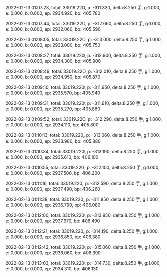 2022-02-13 01:07:23, total: 33019.220, p: -311.320, delta:8.250 手, g:1.000, e: 0.000, b: 0.000, ep: 2934.920, bp: 405.780

2022-02-13 01:07:44, total: 33019.220, p: -312.660, delta:8.250 手, g:1.000, e: 0.000, b: 0.000, ep: 2932.060, bp: 405.590

2022-02-13 01:08:05, total: 33019.220, p: -313.000, delta:8.250 手, g:1.000, e: 0.000, b: 0.000, ep: 2933.000, bp: 405.750

2022-02-13 01:08:27, total: 33019.220, p: -312.900, delta:8.250 手, g:1.000, e: 0.000, b: 0.000, ep: 2934.300, bp: 405.900

2022-02-13 01:08:49, total: 33019.220, p: -312.010, delta:8.250 手, g:1.000, e: 0.000, b: 0.000, ep: 2934.950, bp: 405.870

2022-02-13 01:09:10, total: 33019.220, p: -311.950, delta:8.250 手, g:1.000, e: 0.000, b: 0.000, ep: 2935.570, bp: 405.940

2022-02-13 01:09:31, total: 33019.220, p: -311.610, delta:8.250 手, g:1.000, e: 0.000, b: 0.000, ep: 2935.270, bp: 405.860

2022-02-13 01:09:52, total: 33019.220, p: -312.290, delta:8.250 手, g:1.000, e: 0.000, b: 0.000, ep: 2934.110, bp: 405.800

2022-02-13 01:10:13, total: 33019.220, p: -313.060, delta:8.250 手, g:1.000, e: 0.000, b: 0.000, ep: 2933.980, bp: 405.880

2022-02-13 01:10:34, total: 33019.220, p: -313.190, delta:8.250 手, g:1.000, e: 0.000, b: 0.000, ep: 2935.610, bp: 406.100

2022-02-13 01:10:55, total: 33019.220, p: -312.100, delta:8.250 手, g:1.000, e: 0.000, b: 0.000, ep: 2937.500, bp: 406.200

2022-02-13 01:11:16, total: 33019.220, p: -312.590, delta:8.250 手, g:1.000, e: 0.000, b: 0.000, ep: 2937.490, bp: 406.260

2022-02-13 01:11:38, total: 33019.220, p: -311.850, delta:8.250 手, g:1.000, e: 0.000, b: 0.000, ep: 2936.790, bp: 406.080

2022-02-13 01:12:00, total: 33019.220, p: -313.950, delta:8.250 手, g:1.000, e: 0.000, b: 0.000, ep: 2937.970, bp: 406.490

2022-02-13 01:12:21, total: 33019.220, p: -314.190, delta:8.250 手, g:1.000, e: 0.000, b: 0.000, ep: 2936.850, bp: 406.380

2022-02-13 01:12:42, total: 33019.220, p: -315.060, delta:8.250 手, g:1.000, e: 0.000, b: 0.000, ep: 2936.060, bp: 406.390

2022-02-13 01:13:03, total: 33019.220, p: -314.730, delta:8.250 手, g:1.000, e: 0.000, b: 0.000, ep: 2934.310, bp: 406.130